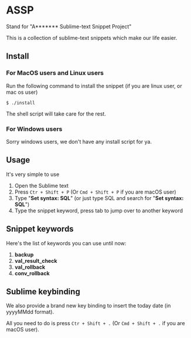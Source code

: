 # ASSP
Stand for "A******* Sublime-text Snippet Project"

This is a collection of sublime-text snippets which make our life easier.

## Install
### For MacOS users and Linux users
Run the following command to install the snippet (if you are linux user, or mac os user)
```
$ ./install
```

The shell script will take care for the rest.

### For Windows users
Sorry windows users, we don't have any install script for ya.

## Usage
It's very simple to use
1. Open the Sublime text
2. Press `Ctr + Shift + P` (Or `Cmd + Shift + P` if you are macOS user)
3. Type "**Set syntax: SQL**" (or just type SQL and search for "**Set syntax: SQL**")
4. Type the snippet keyword, press tab to jump over to another keyword

## Snippet keywords
Here's the list of keywords you can use until now:
1. **backup**
2. **val_result_check**
3. **val_rollback**
4. **conv_rollback**

## Sublime keybinding
We also provide a brand new key binding to insert the today date (in yyyyMMdd format).

All you need to do is press `Ctr + Shift + .` (Or `Cmd + Shift + .` if you are macOS user).
